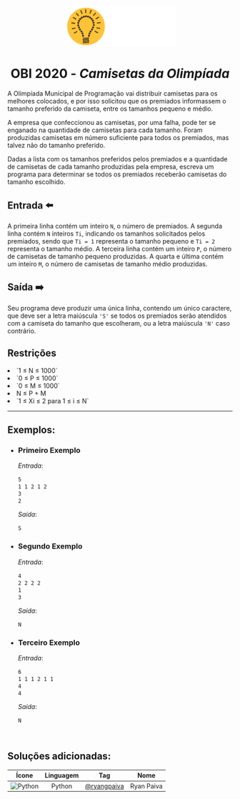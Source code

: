 <p align="center">
  <img width="250px" src="../../../docs/imagens/obi/logo-obi.svg"/> 
</p>

 <h1 align="center" style="font-weight: bold">OBI 2020 - <span style="font-style: italic"> Camisetas da Olimpíada</span></h1>

A Olimpíada Municipal de Programação vai distribuir camisetas para os melhores colocados, e por isso solicitou que os premiados informassem o tamanho preferido da camiseta, entre os tamanhos pequeno e médio.

A empresa que confeccionou as camisetas, por uma falha, pode ter se enganado na quantidade de camisetas para cada tamanho. Foram produzidas camisetas em número suficiente para todos os premiados, mas talvez não do tamanho preferido.

Dadas a lista com os tamanhos preferidos pelos premiados e a quantidade de camisetas de cada tamanho produzidas pela empresa, escreva um programa para determinar se todos os premiados receberão camisetas do tamanho escolhido.

## Entrada ⬅️ 
A primeira linha contém um inteiro `N`, o número de premiados. A segunda linha contém `N` inteiros `Ti`, indicando os tamanhos solicitados pelos premiados, sendo que `Ti = 1` representa o tamanho pequeno e `Ti = 2` representa o tamanho médio. A terceira linha contém um inteiro `P`, o número de camisetas de tamanho pequeno produzidas. A quarta e última contém um inteiro `M`, o número de camisetas de tamanho médio produzidas.

## Saída ➡️
Seu programa deve produzir uma única linha, contendo um único caractere, que deve ser a letra maiúscula `'S'` se todos os premiados serão atendidos com a camiseta do tamanho que escolheram, ou a letra maiúscula `'N'` caso contrário.

## Restrições
<li>`1 ≤ N ≤ 1000`</li>
<li>`0 ≤ P ≤ 1000`</li>
<li>`0 ≤ M ≤ 1000`</li>
<li> N ≤ P + M</li>
<li>`1 ≤ Xi ≤ 2 para 1 ≤ i ≤ N`</li>

---
## Exemplos:

- ### Primeiro Exemplo
  *Entrada*:
  ```
  5
  1 1 2 1 2
  3
  2
  ```
  *Saída*:
  ```
  S
  ```
- ### Segundo Exemplo
  *Entrada*:
  ```
  4
  2 2 2 2
  1
  3
  ```
  *Saída*:
  ```
  N
  ```
- ### Terceiro Exemplo
  *Entrada*:
  ```
  6
  1 1 1 2 1 1
  4
  4
  ```
  *Saída*:
  ```
  N
  ```

<br/>

## Soluções adicionadas:
| Ícone | Linguagem | Tag | Nome |
|:---:|:---:|:---:|:---:|
| <img width="100px" alt="Python" src="../../../docs/recursos/ícones/python.svg"> | Python | [@ryangpaiva](https://github.com/ryangpaiva) | Ryan Paiva |

